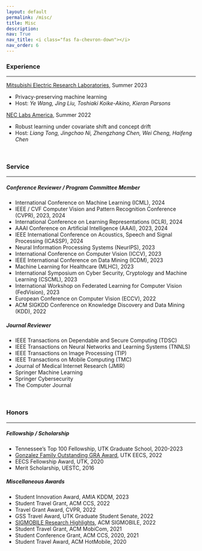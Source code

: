 ```yaml
---
layout: default
permalink: /misc/
title: Misc
description:
nav: True
nav_title: <i class="fas fa-chevron-down"></i>
nav_order: 6
---
```


### Experience
---
[Mitsubishi Electric Research Laboratories](https://www.merl.com/), Summer 2023
- Privacy-preserving machine learning
- Host: _Ye Wang, Jing Liu, Toshiaki Koike-Akino, Kieran Parsons_

[NEC Labs America](https://www.nec-labs.com/), Summer 2022
- Robust learning under covariate shift and concept drift 
- Host: _Liang Tong, Jingchao Ni, Zhengzhang Chen, Wei Cheng, Haifeng Chen_

<br>


### Service
---

##### Conference Reviewer / Program Committee Member
- International Conference on Machine Learning (ICML), 2024
- IEEE / CVF Computer Vision and Pattern Recognition Conference (CVPR), 2023, 2024
- International Conference on Learning Representations (ICLR), 2024
- AAAI Conference on Artificial Intelligence (AAAI), 2023, 2024
- IEEE International Conference on Acoustics, Speech and Signal Processing (ICASSP), 2024
- Neural Information Processing Systems (NeurIPS), 2023
- International Conference on Computer Vision (ICCV), 2023
- IEEE International Conference on Data Mining (ICDM), 2023
- Machine Learning for Healthcare (MLHC), 2023
- International Symposium on Cyber Security, Cryptology and Machine Learning
(CSCML), 2023
- International Workshop on Federated Learning for Computer Vision (FedVision), 2023
- European Conference on Computer Vision (ECCV), 2022
- ACM SIGKDD Conference on Knowledge Discovery and Data Mining (KDD), 2022

##### Journal Reviewer
- IEEE Transactions on Dependable and Secure Computing (TDSC)
- IEEE Transactions on Neural Networks and Learning Systems (TNNLS)
- IEEE Transactions on Image Processing (TIP)
- IEEE Transactions on Mobile Computing (TMC)
- Journal of Medical Internet Research (JMIR)
- Springer Machine Learning
- Springer Cybersecurity
- The Computer Journal


<br>


### Honors
---

##### Fellowship / Scholarship
- Tennessee’s Top 100 Fellowship, UTK Graduate School, 2020-2023
- [Gonzalez Family Outstanding GRA Award](https://www.eecs.utk.edu/2022-eecs-gonzalez-family-awards-announced/), UTK EECS, 2022
- EECS Fellowship Award, UTK, 2020
- Merit Scholarship, UESTC, 2016

##### Miscellaneous Awards
- Student Innovation Award, AMIA KDDM, 2023
- Student Travel Grant, ACM CCS, 2022
- Travel Grant Award, CVPR, 2022
- GSS Travel Award, UTK Graduate Student Senate, 2022
- [SIGMOBILE Research Highlights](https://www.sigmobile.org/grav/publications/research-highlights), ACM SIGMOBILE, 2022
- Student Travel Grant, ACM MobiCom, 2021
- Student Conference Grant, ACM CCS, 2020, 2021
- Student Travel Award, ACM HotMobile, 2020

